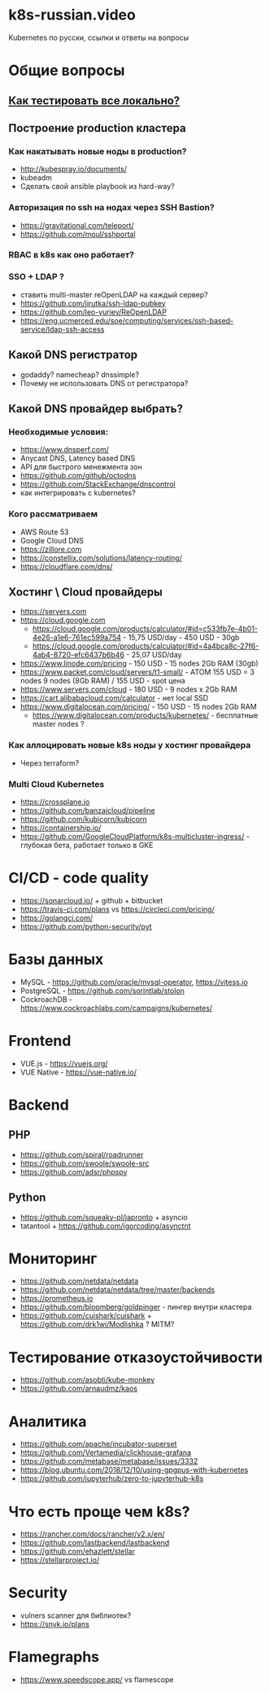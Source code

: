 # k8s-russian.video
Kubernetes по русски, ссылки и ответы на вопросы
 
# Общие вопросы
## [Как тестировать все локально?](docs/local_development.md)

## Построение production кластера

### Как накатывать новые ноды в production?
- http://kubespray.io/documents/
- kubeadm
- Сделать свой ansible playbook из hard-way?

### Авторизация по ssh на нодах через SSH Bastion?
- https://gravitational.com/teleport/
- https://github.com/moul/sshportal

### RBAC в k8s как оно работает?

### SSO + LDAP ?
- ставить multi-master reOpenLDAP на каждый сервер?
- https://github.com/jirutka/ssh-ldap-pubkey
- https://github.com/leo-yuriev/ReOpenLDAP
- https://eng.ucmerced.edu/soe/computing/services/ssh-based-service/ldap-ssh-access

## Какой DNS регистратор
- godaddy? namecheap? dnssimple?
- Почему не использовать DNS от регистратора?
    
## Какой DNS провайдер выбрать? 
### Необходимые условия:
 - https://www.dnsperf.com/ 
 - Anycast DNS, Latency based DNS
 - API для быстрого менежмента зон
 - https://github.com/github/octodns
 - https://github.com/StackExchange/dnscontrol
 - как интегрировать с kubernetes?
 
### Кого рассматриваем
 - AWS Route 53
 - Google Cloud DNS
 - https://zillore.com
 - https://constellix.com/solutions/latency-routing/
 - https://cloudflare.com/dns/
 
## Хостинг \ Cloud провайдеры
 - https://servers.com 
 - https://cloud.google.com
    - https://cloud.google.com/products/calculator/#id=c533fb7e-4b01-4e26-a1e6-761ec599a754 - 15,75 USD/day - 450 USD - 30gb
    - https://cloud.google.com/products/calculator/#id=4a4bca8c-27f6-4ab4-8720-efc6437b6b46 - 25,07 USD/day
 - https://www.linode.com/pricing - 150 USD - 15 nodes 2Gb RAM (30gb)
 - https://www.packet.com/cloud/servers/t1-small/ - ATOM 155 USD = 3 nodes 9 nodes (8Gb RAM) / 155 USD - spot цена
 - https://www.servers.com/cloud - 180 USD - 9 nodes x 2Gb RAM
 - https://cart.alibabacloud.com/calculator - нет local SSD
 - https://www.digitalocean.com/pricing/ - 150 USD - 15 nodes 2Gb RAM
    - https://www.digitalocean.com/products/kubernetes/ - бесплатные master nodes ?
     
 
### Как аллоцировать новые k8s ноды у хостинг провайдера
- Через terraform?

### Multi Cloud Kubernetes
- https://crossplane.io
- https://github.com/banzaicloud/pipeline
- https://github.com/kubicorn/kubicorn
- https://containership.io/
- https://github.com/GoogleCloudPlatform/k8s-multicluster-ingress/ - глубокая бета, работает только в GKE
 

# CI/CD - code quality
- https://sonarcloud.io/ + github + bitbucket
- https://travis-ci.com/plans vs https://circleci.com/pricing/
- https://golangci.com/
- https://github.com/python-security/pyt

# Базы данных
- MySQL - https://github.com/oracle/mysql-operator, https://vitess.io
- PostgreSQL - https://github.com/sorintlab/stolon
- CockroachDB - https://www.cockroachlabs.com/campaigns/kubernetes/

# Frontend
- VUE.js - https://vuejs.org/
- VUE Native - https://vue-native.io/

# Backend
## PHP 
- https://github.com/spiral/roadrunner 
- https://github.com/swoole/swoole-src
- https://github.com/adsr/phpspy

## Python
- https://github.com/squeaky-pl/japronto + asyncio 
- tatantool + https://github.com/igorcoding/asynctnt

# Мониторинг
- https://github.com/netdata/netdata
- https://github.com/netdata/netdata/tree/master/backends
- https://prometheus.io
- https://github.com/bloomberg/goldpinger - пингер внутри кластера
- https://github.com/cuishark/cuishark + https://github.com/drk1wi/Modlishka ? MITM? 

# Тестирование отказоустойчивости 
- https://github.com/asobti/kube-monkey
- https://github.com/arnaudmz/kaos

# Аналитика
- https://github.com/apache/incubator-superset
- https://github.com/Vertamedia/clickhouse-grafana
- https://github.com/metabase/metabase/issues/3332
- https://blog.ubuntu.com/2018/12/10/using-gpgpus-with-kubernetes
- https://github.com/jupyterhub/zero-to-jupyterhub-k8s

# Что есть проще чем k8s? 
- https://rancher.com/docs/rancher/v2.x/en/
- https://github.com/lastbackend/lastbackend
- https://github.com/ehazlett/stellar
- https://stellarproject.io/

# Security 
- vulners scanner для библиотек?
- https://snyk.io/plans

# Flamegraphs
- https://www.speedscope.app/ vs flamescope



